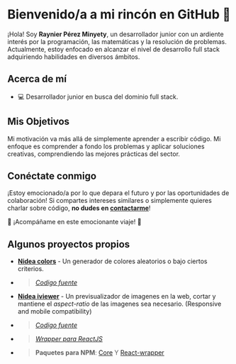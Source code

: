 # Bienvenido/a a mi rincón en GitHub 🌟

¡Hola! Soy **Raynier Pérez Minyety**, un desarrollador junior con un ardiente interés por la programación, las matemáticas y la resolución de problemas. Actualmente, estoy enfocado en alcanzar el nivel de desarrollo full stack adquiriendo habilidades en diversos ámbitos.

## Acerca de mí

- 💻 Desarrollador junior en busca del dominio full stack.

## Mis Objetivos

Mi motivación va más allá de simplemente aprender a escribir código. Mi enfoque es comprender a fondo los problemas y aplicar soluciones creativas, comprendiendo las mejores prácticas del sector.

## Conéctate conmigo

¡Estoy emocionado/a por lo que depara el futuro y por las oportunidades de colaboración! Si compartes intereses similares o simplemente quieres charlar sobre código, **no dudes en [contactarme](www.linkedin.com/in/raynier-minyety-0928a7270)**!

🚀 ¡Acompáñame en este emocionante viaje! 🚀

## Algunos proyectos propios

- [**Nidea colors**](https://nidea-colors.netlify.app) - Un generador de colores aleatorios o bajo ciertos criterios.
- > [*Codigo fuente*](https://github.com/RaynierPM/nidea-colors)

- [**Nidea iviewer**](https://nidea-image-previewer.netlify.app) - Un previsualizador de imagenes en la web, cortar y mantiene el *aspect-ratio* de las imagenes sea necesario. (Responsive and mobile compatibility)
- > [*Codigo fuente*](https://github.com/RaynierPM/image-previewer)
- > [*Wrapper para ReactJS*](https://github.com/RaynierPM/react-image-previewer)
- > **Paquetes para NPM**: [Core](https://npmjs.com/package/nidea-iviewer) Y [React-wrapper](https://www.npmjs.com/package/nidea-react-iviewer)
